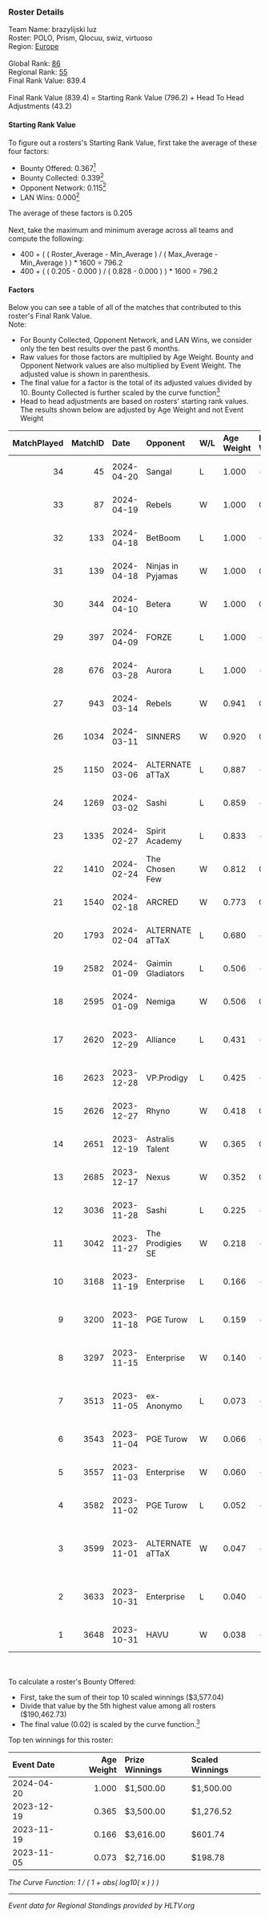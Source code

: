 ### Roster Details<br />
Team Name: brazylijski luz<br />
Roster: POLO, Prism, Qlocuu, swiz, virtuoso<br />
Region: [Europe]( ../standings_europe.md)<br />
<br />
Global Rank: [86](../standings_global.md)<br />
Regional Rank: [55]( ../standings_europe.md)<br />
Final Rank Value:  839.4<br />
<br />
Final Rank Value (839.4) = Starting Rank Value (796.2) + Head To Head Adjustments (43.2)<br />

#### Starting Rank Value<br />
To figure out a rosters's Starting Rank Value, first take the average of these four factors:<br />
- Bounty Offered: 0.367[<sup>1</sup>](#table2)
- Bounty Collected: 0.339[<sup>2</sup>](#table1)
- Opponent Network: 0.115[<sup>2</sup>](#table1)
- LAN Wins: 0.000[<sup>2</sup>](#table1)

The average of these factors is 0.205<br />
<br />
Next, take the maximum and minimum average across all teams and compute the following:<br />
- 400 + ( ( Roster_Average - Min_Average ) / ( Max_Average - Min_Average ) ) * 1600 = 796.2
- 400 + ( ( 0.205 - 0.000 ) / ( 0.828 - 0.000 ) ) * 1600 = 796.2


#### Factors<br />
Below you can see a table of all of the matches that contributed to this roster's Final Rank Value.<br />
Note:<br />

- For Bounty Collected, Opponent Network, and LAN Wins, we consider only the ten best results over the past 6 months.
- Raw values for those factors are multiplied by Age Weight. Bounty and Opponent Network values are also multiplied by Event Weight. The adjusted value is shown in parenthesis.
- The final value for a factor is the total of its adjusted values divided by 10. Bounty Collected is further scaled by the curve function[<sup>3</sup>](#curveFunction)
- Head to head adjustments are based on rosters' starting rank values. The results shown below are adjusted by Age Weight and not Event Weight
<span id="table1"></span><br />


| MatchPlayed | MatchID | Date       | Opponent          | W/L | Age Weight | Event Weight | Bounty Collected | Opponent Network | LAN Wins  | H2H Adjustment | Participating Roster                      |
| -: | -: | :- | :- | :- | :- | :- | :- | :- | :- | -: | :- |
|          34 |      45 | 2024-04-20 | Sangal            | L   | 1.000      | -            | -                | -                | -         |         -16.13 | POLO, Prism, Qlocuu, swiz, virtuoso       |
|          33 |      87 | 2024-04-19 | Rebels            | W   | 1.000      | 0.500        | 0.050 (0.025)    | 0.360 (0.180)    | 0 (0.000) |          18.09 | POLO, Prism, Qlocuu, swiz, virtuoso       |
|          32 |     133 | 2024-04-18 | BetBoom           | L   | 1.000      | -            | -                | -                | -         |          -3.96 | POLO, Prism, Qlocuu, swiz, virtuoso       |
|          31 |     139 | 2024-04-18 | Ninjas in Pyjamas | W   | 1.000      | 0.143        | 0.196 (0.028)    | 0.318 (0.045)    | 0 (0.000) |          20.95 | POLO, Prism, Qlocuu, swiz, virtuoso       |
|          30 |     344 | 2024-04-10 | Betera            | W   | 1.000      | 0.500        | 0.004 (0.002)    | 0.240 (0.120)    | 0 (0.000) |          13.30 | POLO, Prism, Qlocuu, swiz, virtuoso       |
|          29 |     397 | 2024-04-09 | FORZE             | L   | 1.000      | -            | -                | -                | -         |          -6.92 | POLO, Prism, Qlocuu, swiz, virtuoso       |
|          28 |     676 | 2024-03-28 | Aurora            | L   | 1.000      | -            | -                | -                | -         |          -1.99 | POLO, Prism, Qlocuu, swiz, virtuoso       |
|          27 |     943 | 2024-03-14 | Rebels            | W   | 0.941      | 0.500        | 0.050 (0.024)    | 0.360 (0.169)    | 0 (0.000) |          18.90 | POLO, Prism, Qlocuu, swiz, virtuoso       |
|          26 |    1034 | 2024-03-11 | SINNERS           | W   | 0.920      | 0.500        | 0.043 (0.020)    | 0.779 (0.358)    | 0 (0.000) |          22.15 | POLO, Prism, Qlocuu, swiz, virtuoso       |
|          25 |    1150 | 2024-03-06 | ALTERNATE aTTaX   | L   | 0.887      | -            | -                | -                | -         |         -12.58 | POLO, Prism, Qlocuu, swiz, virtuoso       |
|          24 |    1269 | 2024-03-02 | Sashi             | L   | 0.859      | -            | -                | -                | -         |          -9.64 | Furlan, phr, POLO, Prism, Qlocuu          |
|          23 |    1335 | 2024-02-27 | Spirit Academy    | L   | 0.833      | -            | -                | -                | -         |         -15.48 | POLO, Prism, Qlocuu, swiz, virtuoso       |
|          22 |    1410 | 2024-02-24 | The Chosen Few    | W   | 0.812      | 0.358        | -                | 0.340 (0.099)    | 0 (0.000) |           8.95 | Furlan, phr, POLO, Prism, Qlocuu          |
|          21 |    1540 | 2024-02-18 | ARCRED            | W   | 0.773      | 0.358        | 0.008 (0.002)    | 0.164 (0.045)    | 0 (0.000) |           8.26 | Furlan, phr, POLO, Prism, Qlocuu          |
|          20 |    1793 | 2024-02-04 | ALTERNATE aTTaX   | L   | 0.680      | -            | -                | -                | -         |         -11.70 | Furlan, phr, POLO, Prism, Qlocuu          |
|          19 |    2582 | 2024-01-09 | Gaimin Gladiators | L   | 0.506      | -            | -                | -                | -         |          -0.92 | Furlan, phr, POLO, Prism, Qlocuu          |
|          18 |    2595 | 2024-01-09 | Nemiga            | W   | 0.506      | 0.143        | 0.044 (0.003)    | 0.607 (0.044)    | 0 (0.000) |          11.02 | Furlan, phr, POLO, Prism, Qlocuu          |
|          17 |    2620 | 2023-12-29 | Alliance          | L   | 0.431      | -            | -                | -                | -         |          -4.92 | avid, b0denmaster, PlesseN, robiin, twist |
|          16 |    2623 | 2023-12-28 | VP.Prodigy        | L   | 0.425      | -            | -                | -                | -         |          -8.97 | Furlan, phr, POLO, Qlocuu, swiz           |
|          15 |    2626 | 2023-12-27 | Rhyno             | W   | 0.418      | 0.371        | 0.019 (0.003)    | 0.171 (0.026)    | 0 (0.000) |           6.24 | Furlan, phr, POLO, Qlocuu, swiz           |
|          14 |    2651 | 2023-12-19 | Astralis Talent   | W   | 0.365      | 0.303        | 0.028 (0.003)    | -                | 0 (0.000) |           6.55 | ANSG1, JBOEN, kiR, kroK, tOPZ             |
|          13 |    2685 | 2023-12-17 | Nexus             | W   | 0.352      | 0.303        | 0.023 (0.002)    | 0.544 (0.058)    | -         |           6.29 | Furlan, phr, POLO, Prism, Qlocuu          |
|          12 |    3036 | 2023-11-28 | Sashi             | L   | 0.225      | -            | -                | -                | -         |          -4.35 | Furlan, phr, POLO, Prism, Qlocuu          |
|          11 |    3042 | 2023-11-27 | The Prodigies SE  | W   | 0.218      | -            | -                | -                | -         |           1.27 | jayzaR, jocab, pupcake, TIMhehe, upE      |
|          10 |    3168 | 2023-11-19 | Enterprise        | L   | 0.166      | -            | -                | -                | -         |          -1.83 | bajmi, Demho, ex1st, fr3nd, Klameczka     |
|           9 |    3200 | 2023-11-18 | PGE Turow         | L   | 0.159      | -            | -                | -                | -         |          -3.06 | Furlan, phr, POLO, Prism, Qlocuu          |
|           8 |    3297 | 2023-11-15 | Enterprise        | W   | 0.140      | -            | -                | -                | -         |           2.88 | bajmi, Demho, ex1st, fr3nd, Klameczka     |
|           7 |    3513 | 2023-11-05 | ex-Anonymo        | L   | 0.073      | -            | -                | -                | -         |          -1.26 | lunAtic, reiko, SaMey, Sobol, virtuoso    |
|           6 |    3543 | 2023-11-04 | PGE Turow         | W   | 0.066      | -            | -                | -                | -         |           0.81 | Furlan, phr, POLO, Prism, Qlocuu          |
|           5 |    3557 | 2023-11-03 | Enterprise        | W   | 0.060      | -            | -                | -                | -         |           1.23 | Furlan, phr, POLO, Prism, Qlocuu          |
|           4 |    3582 | 2023-11-02 | PGE Turow         | L   | 0.052      | -            | -                | -                | -         |          -1.00 | Furlan, phr, POLO, Prism, Qlocuu          |
|           3 |    3599 | 2023-11-01 | ALTERNATE aTTaX   | W   | 0.047      | -            | -                | -                | -         |           0.83 | ArroW, hyped, MRC9, pr1metapz, skyye      |
|           2 |    3633 | 2023-10-31 | Enterprise        | L   | 0.040      | -            | -                | -                | -         |          -0.44 | bajmi, Demho, ex1st, fr3nd, Klameczka     |
|           1 |    3648 | 2023-10-31 | HAVU              | W   | 0.038      | -            | -                | -                | -         |           0.64 | Airax, Banjo, ottoNd, sLowi, uli          |

<br />
<span id="table2"></span><br />
To calculate a roster's Bounty Offered:<br />

- First, take the sum of their top 10 scaled winnings ($3,577.04)
- Divide that value by the 5th highest value among all rosters ($190,462.73)
- The final value (0.02) is scaled by the curve function.[<sup>3</sup>](#curveFunction)

Top ten winnings for this roster:<br />

| Event Date | Age Weight | Prize Winnings | Scaled Winnings |
| :- | -: | :- | :- |
| 2024-04-20 |      1.000 | $1,500.00      | $1,500.00       |
| 2023-12-19 |      0.365 | $3,500.00      | $1,276.52       |
| 2023-11-19 |      0.166 | $3,616.00      | $601.74         |
| 2023-11-05 |      0.073 | $2,716.00      | $198.78         |


<span id="curveFunction"></span>_The Curve Function: 1 / ( 1 + abs( log10( x ) ) )_<br />

---
_Event data for Regional Standings provided by HLTV.org_<br />
